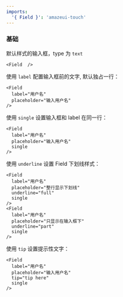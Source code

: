 ```yaml
---
imports:
  '{ Field }': 'amazeui-touch'
---
```



### 基础

默认样式的输入框，type 为 `text`

```demo
<Field  />
```

使用 `label` 配置输入框前的文字, 默认独占一行：

```demo
<Field
  label="用户名"
  placeholder="输入用户名"
/>
```

使用 `single` 设置输入框和 label 在同一行：

```demo
<Field
  label="用户名"
  placeholder="输入用户名"
  single
/>
```

使用 `underline` 设置 Field 下划线样式：

```demo
<Field
  label="用户名"
  placeholder="整行显示下划线"
  underline="full"
  single
/>
<Field
  label="用户名"
  placeholder="只显示在输入框下"
  underline="part"
  single
/>
```

使用 `tip` 设置提示性文字：

```demo
<Field
  label="用户名"
  placeholder="输入用户名"
  tip="tip here"
  single
/>
```
